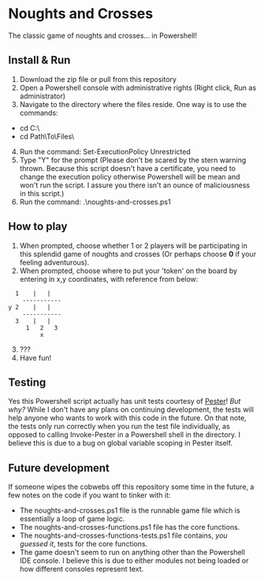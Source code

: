 # Noughts and Crosses
The classic game of noughts and crosses... in Powershell!

## Install & Run

1. Download the zip file or pull from this repository
2. Open a Powershell console with administrative rights (Right click, Run as administrator)
3. Navigate to the directory where the files reside. One way is to use the commands:
  - cd C:\
  - cd Path\To\Files\
4. Run the command: Set-ExecutionPolicy Unrestricted 
5. Type "Y" for the prompt (Please don't be scared by the stern warning thrown. Because this script doesn't have a certificate, you need to change the execution policy otherwise Powershell will be mean and won't run the script. I assure you there isn't an ounce of maliciousness in this script.)
6. Run the command: .\noughts-and-crosses.ps1

## How to play

1. When prompted, choose whether 1 or 2 players will be participating in this splendid game of noughts and crosses (Or perhaps choose **0** if your feeling adventurous).
2. When prompted, choose where to put your 'token' on the board by entering in x,y coordinates, with reference from below:
```
  1    |   | 
    -----------
y 2    |   |  
    -----------
  3    |   |  
     1   2   3
         x
```
3. ???
4. Have fun!

## Testing

Yes this Powershell script actually has unit tests courtesy of [Pester](https://github.com/pester/Pester)! *But why?* While I don't have any plans on continuing development, the tests will help anyone who wants to work with this code in the future. On that note, the tests only run correctly when you run the test file individually, as opposed to calling Invoke-Pester in a Powershell shell in the directory. I believe this is due to a bug on global variable scoping in Pester itself.

## Future development

If someone wipes the cobwebs off this repository some time in the future, a few notes on the code if you want to tinker with it:
- The noughts-and-crosses.ps1 file is the runnable game file which is essentially a loop of game logic.
- The noughts-and-crosses-functions.ps1 file has the core functions.
- The noughts-and-crosses-functions-tests.ps1 file contains, *you guessed it*, tests for the core functions.
- The game doesn't seem to run on anything other than the Powershell IDE console. I believe this is due to either modules not being loaded or how different consoles represent text.
